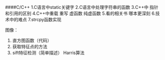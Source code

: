 ####C/C++
1.C语言中static关键字
2.C语言中处理字符串的函数
3.C++中 指针和引用的区别
4.C++中重载 重写 虚函数 纯虚函数
5.看的相关书 哪本更深刻
6.技术中的难点
7.strcpy函数实现


图像：
1. 直方图函数（代码）
2. 获取特征点的方法
3. sift特征检测（简单描述） Harris算法
